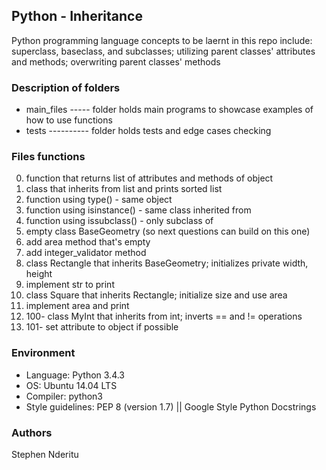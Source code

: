 ## Python - Inheritance
Python programming language concepts to be laernt in this repo include: superclass, baseclass, and subclasses; utilizing parent classes' attributes and methods; overwriting parent classes' methods

### Description of folders 
* main_files ----- folder holds main programs to showcase examples of how to use functions
* tests ---------- folder holds tests and edge cases checking

### Files functions
0. function that returns list of attributes and methods of object
1. class that inherits from list and prints sorted list
2. function using type() - same object
3. function using isinstance() - same class inherited from
4. function using issubclass() - only subclass of
5. empty class BaseGeometry (so next questions can build on this one)
6. add area method that's empty
7. add integer_validator method
8. class Rectangle that inherits BaseGeometry; initializes private width, height
9. implement str to print
10. class Square that inherits Rectangle; initialize size and use area
11. implement area and print
12. 100- class MyInt that inherits from int; inverts == and != operations
13. 101- set attribute to object if possible

### Environment
* Language: Python 3.4.3
* OS: Ubuntu 14.04 LTS
* Compiler: python3
* Style guidelines: PEP 8 (version 1.7) || Google Style Python Docstrings

### Authors
Stephen Nderitu
